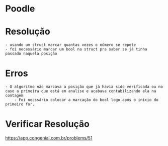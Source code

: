 # Poodle

# Resolução

    - usando um struct marcar quantas vezes o número se repete
    - foi necessário marcar um bool na struct pra saber se já tinha passado naquela posição
 

# Erros
    - O algoritmo não marcava a posição que já havia sido verificada ou no caso a primeira que está em analise e acabava contabilizando ela na contagem
        - Foi necssário colocar a marcação do bool logo após o inicio do primeiro for.

# Verificar Resolução
https://app.congenial.com.br/problems/51